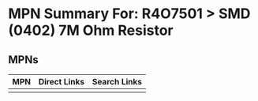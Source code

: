 



# MPN Summary For: R4O7501 > SMD (0402) 7M Ohm Resistor

## MPNs
  

|MPN|Direct Links|Search Links|
| :--- | :--- | :--- |
||||
